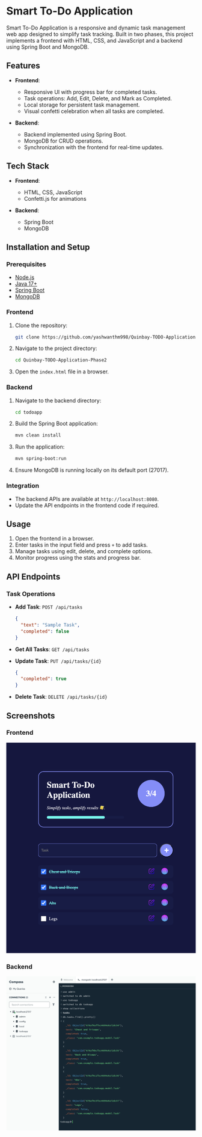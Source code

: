 # Smart To-Do Application

Smart To-Do Application is a responsive and dynamic task management web app designed to simplify task tracking. Built in two phases, this project implements a frontend with HTML, CSS, and JavaScript and a backend using Spring Boot and MongoDB.

## Features

- **Frontend**:
  - Responsive UI with progress bar for completed tasks.
  - Task operations: Add, Edit, Delete, and Mark as Completed.
  - Local storage for persistent task management.
  - Visual confetti celebration when all tasks are completed.

- **Backend**:
  - Backend implemented using Spring Boot.
  - MongoDB for CRUD operations.
  - Synchronization with the frontend for real-time updates.

## Tech Stack

- **Frontend**:
  - HTML, CSS, JavaScript
  - Confetti.js for animations

- **Backend**:
  - Spring Boot
  - MongoDB

## Installation and Setup

### Prerequisites
- [Node.js](https://nodejs.org/)
- [Java 17+](https://www.oracle.com/java/technologies/javase-jdk17-downloads.html)
- [Spring Boot](https://spring.io/projects/spring-boot)
- [MongoDB](https://www.mongodb.com/try/download/community)

### Frontend

1. Clone the repository:
   ```bash
   git clone https://github.com/yashwanthm998/Quinbay-TODO-Application-Phase2.git
   ```
2. Navigate to the project directory:
   ```bash
   cd Quinbay-TODO-Application-Phase2

   ```
3. Open the `index.html` file in a browser.

### Backend

1. Navigate to the backend directory:
   ```bash
   cd todoapp
   ```
2. Build the Spring Boot application:
   ```bash
   mvn clean install
   ```
3. Run the application:
   ```bash
   mvn spring-boot:run
   ```
4. Ensure MongoDB is running locally on its default port (27017).

### Integration

- The backend APIs are available at `http://localhost:8080`.
- Update the API endpoints in the frontend code if required.

## Usage

1. Open the frontend in a browser.
2. Enter tasks in the input field and press `+` to add tasks.
3. Manage tasks using edit, delete, and complete options.
4. Monitor progress using the stats and progress bar.

## API Endpoints

### Task Operations

- **Add Task**: `POST /api/tasks`
  ```json
  {
    "text": "Sample Task",
    "completed": false
  }
  ```

- **Get All Tasks**: `GET /api/tasks`

- **Update Task**: `PUT /api/tasks/{id}`
  ```json
  {
    "completed": true
  }
  ```

- **Delete Task**: `DELETE /api/tasks/{id}`

## Screenshots

### Frontend

![Frontend Interface](./screenshots/frontend.png)

### Backend

![MongoDB](./screenshots/mongodb.png)



